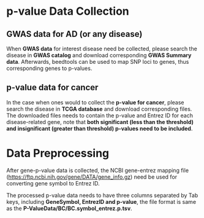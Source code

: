 # p-value Data Collection

## GWAS data for AD (or any disease)

When **GWAS data** for interest disease need be collected, please search the disease in **GWAS catalog** and download corresponding **GWAS Summary data**. Afterwards, beedtools can be used to map SNP loci to genes, thus corresponding genes to p-values.


## p-value data for cancer

In the case when ones would to collect the **p-value for cancer**, please search the disease in **TCGA database** and download corresponding files. The downloaded files needs to contain the p-value and Entrez ID for each disease-related gene, note that **both significant (less than the threshold) and insignificant (greater than threshold) p-values need to be included**.

# Data Preprocessing

After gene-p-value data is collected, the NCBI gene-entrez mapping file (https://ftp.ncbi.nih.gov/gene/DATA/gene_info.gz) need be used for converting gene symbol to Entrez ID.

The processed p-value data needs to have three columns separated by Tab keys, including **GeneSymbol, EntrezID and p-value**, the file format is same as the **P-ValueData/BC/BC.symbol_entrez.p.tsv**.


